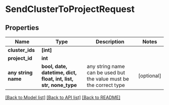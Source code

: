 # SendClusterToProjectRequest


## Properties
Name | Type | Description | Notes
------------ | ------------- | ------------- | -------------
**cluster_ids** | **[int]** |  | 
**project_id** | **int** |  | 
**any string name** | **bool, date, datetime, dict, float, int, list, str, none_type** | any string name can be used but the value must be the correct type | [optional]

[[Back to Model list]](../README.md#documentation-for-models) [[Back to API list]](../README.md#documentation-for-api-endpoints) [[Back to README]](../README.md)


